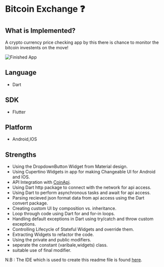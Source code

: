 # Bitcoin Exchange ❓

## What is Implemented?


A crypto currency price checking app by this there is chance to monitor the bitcoin investents on the move!

![Finished App](https://github.com/Shawon-Lodh/Bitcoin-Exchange/blob/main/bitcoin.gif)

## Language
- Dart
## SDK
- Flutter
## Platform
- Android,IOS

## Strengths
- Using the DropdownButton Widget from Material design.
- Using Cupertino Widgets in app for making Changeable UI for Android and IOS.
- API Integration with [CoinApi](https://www.coinapi.io/).
- Using Dart http package to connect with the network for api access.
- Using Dart to perform asynchronous tasks and await for api access.
- Parsing recieved json format data from api access using the Dart convert package.
- Creating custom UI by composition vs. inheritance.
- Loop through code using Dart for and for-in loops.
- Handling default exceptions in Dart using try/catch and throw custom exceptions.
- Controlling Lifecycle of Stateful Widgets and override them.
- Extracting Widgets to refactor the code.
- Using the private and public modifiers.
- seperate the constant (varibale,widgets) class.
- suitable use of final modifier.

N.B : The IDE which is used to create this readme file is found [here](https://dillinger.io/).